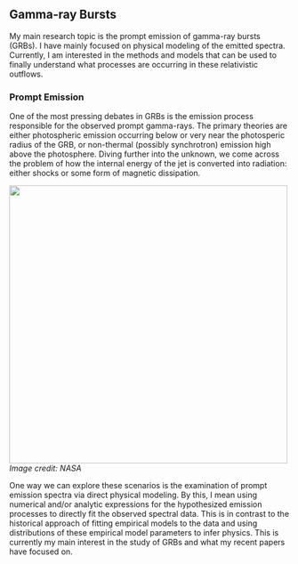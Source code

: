 
## Gamma-ray Bursts

My main research topic is the prompt emission of gamma-ray bursts (GRBs). I have mainly focused on physical modeling of the emitted spectra. Currently, I am interested in the methods and models that can be used to finally understand what processes are occurring in these relativistic outflows.

### Prompt Emission

One of the most pressing debates in GRBs is the emission process responsible for the observed prompt gamma-rays. The primary theories are either photospheric emission occurring below or very near the photosperic radius of the GRB, or non-thermal (possibly synchrotron) emission high above the photosphere. Diving further into the unknown, we come across the problem of how the internal energy of the jet is converted into radiation: either shocks or some form of magnetic dissipation. 

<p>
<img src="/images/grb_shell_final.jpg" style="width: 500px;"/>
 <em>Image credit: NASA</em>
</p>

One way we can explore these scenarios is the examination of prompt emission spectra via direct physical modeling. By this, I mean using numerical and/or analytic expressions for the hypothesized emission processes to directly fit the observed spectral data. This is in contrast to the historical approach of fitting empirical models to the data and using distributions of these empirical model parameters to infer physics. This is currently my main interest in the study of GRBs and what my recent papers have focused on. 
